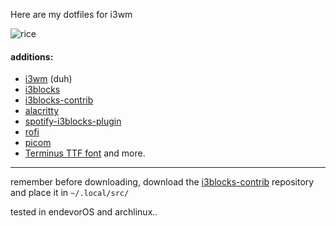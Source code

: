 
Here are my dotfiles for i3wm 

![rice](https://cdn.discordapp.com/attachments/1176569620988182609/1186724456165560341/rice.png "rice")

#### additions:

- [i3wm](https://i3wm.org) (duh)
- [i3blocks](https://github.com/vivien/i3blocks)
- [i3blocks-contrib](https://github.com/vivien/i3blocks-contrib)
- [alacritty](https://alacritty.org/)
- [spotify-i3blocks-plugin](https://github.com/firatakandere/i3blocks-spotify)
- [rofi](https://github.com/davatorium/rofi)
- [picom](https://github.com/yshui/picom)
- [Terminus TTF font](https://aur.archlinux.org/packages/terminus-font-ttf)
and more.
---
remember before downloading, download the [i3blocks-contrib](https://github.com/vivien/i3blocks-contrib) repository and place it in `~/.local/src/`

tested in endevorOS and archlinux..

